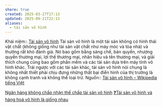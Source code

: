 ```yaml
---
share: true
created: 2025-03-27T17:13
updated: 2025-09-21T22:13
aliases:
  - tài sản vô hình
---
```

Khái niệm:: [Tài sản vô hình](../../%CE%9E%20Kh%C3%A1i%20ni%E1%BB%87m/T%C3%A0i%20s%E1%BA%A3n%20v%C3%B4%20h%C3%ACnh.md)
Tài sản vô hình là một tài sản không có hình thái vật chất (không giống như tài sản vật chất như máy móc và tòa nhà) và thường rất khó đánh giá. Nó bao gồm bằng sáng chế, bản quyền, nhượng quyền thương mại, lợi thế thương mại, nhãn hiệu và tên thương mại, và giải thích chung cũng bao gồm phần mềm và các tài sản dựa trên máy tính vô hình khác. Trái ngược với các tài sản khác, tài sản vô hình nói chung là không nhất thiết phải chịu đựng những thất bại điển hình của thị trường là không cạnh tranh và không thể loại trừ.
Nguồn:: [Tài sản vô hình – Wikipedia tiếng Việt](https://vi.wikipedia.org/wiki/T%C3%A0i_s%E1%BA%A3n_v%C3%B4_h%C3%ACnh)

[Ngân hàng không chấp nhận thế chấp tài sản vô hình](../../T%E1%BB%95%20ch%E1%BB%A9c%20t%C3%A0i%20ch%C3%ADnh/T%E1%BB%95%20ch%E1%BB%A9c%20t%C3%ADn%20d%E1%BB%A5ng/Ng%C3%A2n%20h%C3%A0ng,%20%C4%91i%E1%BB%83m%20t%C3%ADn%20d%E1%BB%A5ng/Ng%C3%A2n%20h%C3%A0ng%20kh%C3%B4ng%20ch%E1%BA%A5p%20nh%E1%BA%ADn%20th%E1%BA%BF%20ch%E1%BA%A5p%20t%C3%A0i%20s%E1%BA%A3n%20v%C3%B4%20h%C3%ACnh.md)
[❓Tài sản vô hình và hàng hoá vô hình là giống nhau](./%E2%9D%93T%C3%A0i%20s%E1%BA%A3n%20v%C3%B4%20h%C3%ACnh%20v%C3%A0%20h%C3%A0ng%20ho%C3%A1%20v%C3%B4%20h%C3%ACnh%20l%C3%A0%20gi%E1%BB%91ng%20nhau.md)